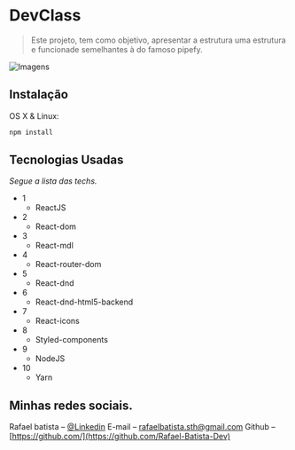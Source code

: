 # DevClass

> Este projeto, tem como objetivo, apresentar a estrutura uma estrutura e funcionade semelhantes à do famoso pipefy.

![Imagens](https://github.com/Rafael-Batista-Dev/portfolio/blob/master/public/react.png)

## Instalação

OS X & Linux:

```sh
npm install
```

## Tecnologias Usadas

_Segue a lista das techs._

- 1
  - ReactJS
- 2
  - React-dom
- 3
  - React-mdl
- 4
  - React-router-dom
- 5 
  - React-dnd
- 6 
  - React-dnd-html5-backend
- 7
  - React-icons
- 8 
  - Styled-components
- 9 
  - NodeJS
- 10
  - Yarn

## Minhas redes sociais.

Rafael batista – [@Linkedin](https://www.linkedin.com/in/rafael-batista-dev/)
E-mail – rafaelbatista.sth@gmail.com
Github –[https://github.com/](https://github.com/Rafael-Batista-Dev)
